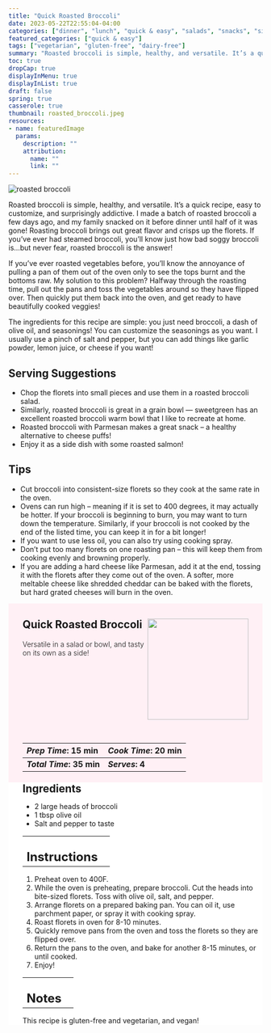 ```yaml
---
title: "Quick Roasted Broccoli"
date: 2023-05-22T22:55:04-04:00
categories: ["dinner", "lunch", "quick & easy", "salads", "snacks", "sides"]
featured_categories: ["quick & easy"]
tags: ["vegetarian", "gluten-free", "dairy-free"]
summary: "Roasted broccoli is simple, healthy, and versatile. It’s a quick recipe, easy to customize, and surprisingly addictive. I made a batch of roasted broccoli a few days ago, and my family snacked on it before dinner until half of it was gone!"
toc: true
dropCap: true
displayInMenu: true
displayInList: true
draft: false
spring: true
casserole: true
thumbnail: roasted_broccoli.jpeg
resources:
- name: featuredImage
  params:
    description: ""
    attribution:
      name: ""
      link: ""
---
```



![roasted broccoli](../../roasted_broccoli.jpeg)

Roasted broccoli is simple, healthy, and versatile. It’s a quick recipe, easy to customize, and surprisingly addictive. I made a batch of roasted broccoli a few days ago, and my family snacked on it before dinner until half of it was gone! Roasting broccoli brings out great flavor and crisps up the florets. If you’ve ever had steamed broccoli, you’ll know just how bad soggy broccoli is…but never fear, roasted broccoli is the answer!

If you’ve ever roasted vegetables before, you’ll know the annoyance of pulling a pan of them out of the oven only to see the tops burnt and the bottoms raw. My solution to this problem? Halfway through the roasting time, pull out the pans and toss the vegetables around so they have flipped over. Then quickly put them back into the oven, and get ready to have beautifully cooked veggies!

The ingredients for this recipe are simple: you just need broccoli, a dash of olive oil, and seasonings! You can customize the seasonings as you want. I usually use a pinch of salt and pepper, but you can add things like garlic powder, lemon juice, or cheese if you want!

## Serving Suggestions
- Chop the florets into small pieces and use them in a roasted broccoli salad.
- Similarly, roasted broccoli is great in a grain bowl — sweetgreen has an excellent roasted broccoli warm bowl that I like to recreate at home.
- Roasted broccoli with Parmesan makes a great snack – a healthy alternative to cheese puffs!
- Enjoy it as a side dish with some roasted salmon!

## Tips

- Cut broccoli into consistent-size florets so they cook at the same rate in the oven.
- Ovens can run high – meaning if it is set to 400 degrees, it may actually be hotter. If your broccoli is beginning to burn, you may want to turn down the temperature. Similarly, if your broccoli is not cooked by the end of the listed time, you can keep it in for a bit longer!
- If you want to use less oil, you can also try using cooking spray.
- Don’t put too many florets on one roasting pan – this will keep them from cooking evenly and browning properly.
- If you are adding a hard cheese like Parmesan, add it at the end, tossing it with the florets after they come out of the oven. A softer, more meltable cheese like shredded cheddar can be baked with the florets, but hard grated cheeses will burn in the oven.

<div style = "background-color: lavenderblush;"  id = "recipe"> 
<div style = "background-color:lavenderblush; padding-left:2em; margin-top:0; margin-bottom:0;">

<div style="display:flex; align-items:center; justify-content:space-between; padding-right:2em"><div style = "margin-bottom:10em;"><h2>Quick Roasted Broccoli</h2><p style = "font-weight: 300;">Versatile in a salad or bowl, and tasty on its own as a side!</p></div> <img src="../../roasted_broccoli.jpeg"  width="200em" height="200em" style = "justify-content: center;"></div>

| _Prep Time_: 15 min  | _Cook Time_: 20 min  |
| :--- | :--- |
| **_Total Time_: 35 min** | **_Serves_: 4**  |

</div>
<div style="background-color: white; padding-left:2em; border-width:3px; border-color:lavenderblush; margin-top:0;">
 <div><h2 style = "margin-top:1em; margin-bottom:0;" >Ingredients</h2></div>

- 2 large heads of broccoli
- 1 tbsp olive oil
- Salt and pepper to taste

|   |    |
| :--- | :--- |
| <div><h2 style = "margin-top:1em; margin-bottom:0;" >Instructions</h2></div>|   |

1. Preheat oven to 400F.
2. While the oven is preheating, prepare broccoli. Cut the heads into bite-sized florets. Toss with olive oil, salt, and pepper.
3. Arrange florets on a prepared baking pan. You can oil it, use parchment paper, or spray it with cooking spray.
4. Roast florets in oven for 8-10 minutes.
5. Quickly remove pans from the oven and toss the florets so they are flipped over.
6. Return the pans to the oven, and bake for another 8-15 minutes, or until cooked.
7. Enjoy!

|   |    |
| :--- | :--- |
| <div><h2 style = "margin-top:1em; margin-bottom:0;" >Notes</h2></div>|   |

This recipe is gluten-free and vegetarian, and vegan!

</div>
</div>

